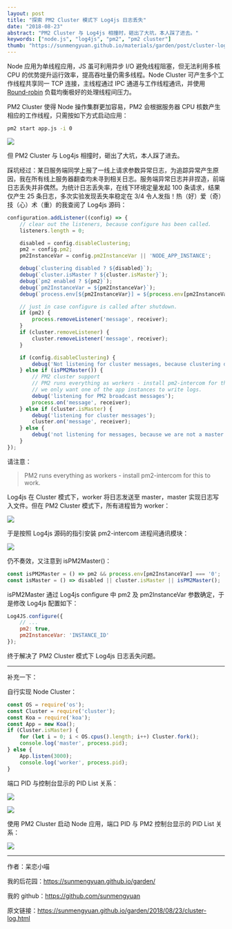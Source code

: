 ```yaml
---
layout: post
title: "探索 PM2 Cluster 模式下 Log4js 日志丢失"
date: "2018-08-23"
abstract: "PM2 Cluster 与 Log4js 相撞时，砸出了大坑，本人踩了进去。"
keywords: ["node.js", "log4js", "pm2", "pm2 cluster"]
thumb: "https://sunmengyuan.github.io/materials/garden/post/cluster-log/thumb.png"
---
```


Node 应用为单线程应用，JS 虽可利用异步 I/O 避免线程阻塞，但无法利用多核 CPU 的优势提升运行效率，提高吞吐量仍需多线程。Node Cluster 可产生多个工作线程共享同一 TCP 连接，主线程通过 IPC 通道与工作线程通讯，并使用 [Round-robin](https://en.wikipedia.org/wiki/Round-robin_scheduling) 负载均衡极好的处理线程间压力。

PM2 Cluster 使得 Node 操作集群更加容易，PM2 会根据服务器 CPU 核数产生相应的工作线程，只需按如下方式启动应用：

```bash
pm2 start app.js -i 0
```

![](https://sunmengyuan.github.io/materials/garden/post/cluster-log/pm2-cluster.png)

但 PM2 Cluster 与 Log4js 相撞时，砸出了大坑，本人踩了进去。

踩坑经过：某日服务端同学上报了一线上请求参数异常日志，为追踪异常产生原因，我在所有线上服务器翻查均未寻到相关日志。服务端异常日志并非捏造，前端日志丢失并非偶然。为统计日志丢失率，在线下环境定量发起 100 条请求，结果仅产生 25 条日志，多次实验发现丢失率稳定在 3/4 令人发指！热（好）爱（奇）技（心）术（重）的我查阅了 Log4js 源码：

```js
configuration.addListener((config) => {
    // clear out the listeners, because configure has been called.
    listeners.length = 0;

    disabled = config.disableClustering;
    pm2 = config.pm2;
    pm2InstanceVar = config.pm2InstanceVar || 'NODE_APP_INSTANCE';

    debug(`clustering disabled ? ${disabled}`);
    debug(`cluster.isMaster ? ${cluster.isMaster}`);
    debug(`pm2 enabled ? ${pm2}`);
    debug(`pm2InstanceVar = ${pm2InstanceVar}`);
    debug(`process.env[${pm2InstanceVar}] = ${process.env[pm2InstanceVar]}`);

    // just in case configure is called after shutdown.
    if (pm2) {
        process.removeListener('message', receiver);
    }
    if (cluster.removeListener) {
        cluster.removeListener('message', receiver);
    }

    if (config.disableClustering) {
        debug('Not listening for cluster messages, because clustering disabled.');
    } else if (isPM2Master()) {
        // PM2 cluster support
        // PM2 runs everything as workers - install pm2-intercom for this to work.
        // we only want one of the app instances to write logs.
        debug('listening for PM2 broadcast messages');
        process.on('message', receiver);
    } else if (cluster.isMaster) {
        debug('listening for cluster messages');
        cluster.on('message', receiver);
    } else {
        debug('not listening for messages, because we are not a master process.');
    }
});
```

请注意：

> PM2 runs everything as workers - install pm2-intercom for this to work.

Log4js 在 Cluster 模式下，worker 将日志发送至 master，master 实现日志写入文件。但在 PM2 Cluster 模式下，所有进程皆为 worker：

![](https://sunmengyuan.github.io/materials/garden/post/cluster-log/pm2-pid.png)

于是按照 Log4js 源码的指引安装 pm2-intercom 进程间通讯模块：

![](https://sunmengyuan.github.io/materials/garden/post/cluster-log/pm2-intercom.png)

仍不奏效，又注意到 isPM2Master()：

```js
const isPM2Master = () => pm2 && process.env[pm2InstanceVar] === '0';
const isMaster = () => disabled || cluster.isMaster || isPM2Master();
```

isPM2Master 通过 Log4js configure 中 pm2 及 pm2InstanceVar 参数确定，于是修改 Log4js 配置如下：

```js
Log4JS.configure({
    // ...
    pm2: true,
    pm2InstanceVar: 'INSTANCE_ID'
});
```

终于解决了 PM2 Cluster 模式下 Log4js 日志丢失问题。

*****

补充一下：

自行实现 Node Cluster：

```js
const OS = require('os');
const Cluster = require('cluster');
const Koa = require('koa');
const App = new Koa();
if (Cluster.isMaster) {
    for (let i = 0; i < OS.cpus().length; i++) Cluster.fork();
    console.log('master', process.pid);
} else {
    App.listen(3000);
    console.log('worker', process.pid);
}
```

端口 PID 与控制台显示的 PID List 关系：

![](https://sunmengyuan.github.io/materials/garden/post/cluster-log/node-pid.png)

![](https://sunmengyuan.github.io/materials/garden/post/cluster-log/port-pid.png)

使用 PM2 Cluster 启动 Node 应用，端口 PID 与 PM2 控制台显示的 PID List 关系：

![](https://sunmengyuan.github.io/materials/garden/post/cluster-log/pm2-pid.png)

*****

作者：呆恋小喵

我的后花园：<https://sunmengyuan.github.io/garden/>

我的 github：<https://github.com/sunmengyuan>

原文链接：<https://sunmengyuan.github.io/garden/2018/08/23/cluster-log.html>
